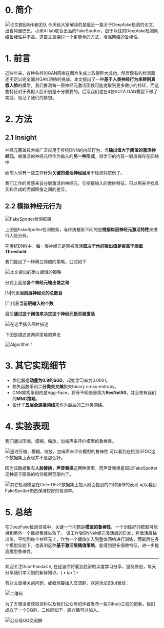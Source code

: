 # 0. 简介

![论文题目&作者团队](https://img-blog.csdnimg.cn/20200608205124788.png?x-oss-process=image/watermark,type_ZmFuZ3poZW5naGVpdGk,shadow_10,text_aHR0cHM6Ly9ibG9nLmNzZG4ubmV0L2p1c3Rfc29ydA==,size_16,color_FFFFFF,t_70)
今天给大家解读的是最近一篇关于Deepfake检测的论文，出自阿里巴巴，小米AI lab联合出品的FakeSpotter，由于以往的Deepfake检测网络鲁棒性并不高，这篇文章探讨一个更简单的方式，增强网络的鲁棒性。


# 1. 前言
近些年来，各种各样的GAN网络在图片生成上取得巨大成功，然后现有的检测器还不足以完全面对GAN网络的挑战。本文提出了一种**基于人类神经行为来辨别真假人脸**的模型，我们推测每一层神经元激活函数可能提取到更多微小的特征，而这些特征对于真假人脸识别是十分重要的。后续我们也在4款SOTA GAN模型下做了实验，验证了我们的猜想。

# 2. 方法
## 2.1 Insight

神经元覆盖技术被广泛应用于传统DNN的内部行为，当**输出值大于阈值的激活神经元**，被激活的神经元将作为输入的**另一种形式**，将学习的内容一层层保存在网络中

而前人也有一些工作针对**关键的激活神经层**用于检测对抗例子。

我们工作的灵感来自分层激活的神经元，它捕捉输入的微妙特征，可以用来寻找真实和合成的面部图像之间的差异。


## 2.2 模拟神经元行为

![FakeSpotter检测框架](https://img-blog.csdnimg.cn/20200608205452965.png?x-oss-process=image/watermark,type_ZmFuZ3poZW5naGVpdGk,shadow_10,text_aHR0cHM6Ly9ibG9nLmNzZG4ubmV0L2p1c3Rfc29ydA==,size_16,color_FFFFFF,t_70)

上图是FakeSpotter检测框架，与传统框架不同的是**根据每层神经元激活特性**来进行人脸分析。

在传统DNN中，每一层神经元是否被激活**取决于他的输出值是否高于阈值Threshold**

我们提出了一种确立阈值的策略，公式如下

![本文提出的确立阈值的策略](https://img-blog.csdnimg.cn/20200608205544666.png)

分式上面是**各个神经元输出值之和**

|N|代表**当前层神经元的总数目**

|T|代表**当前层输入的个数**

最后**通过这个阈值来决定这个神经元是否被激活**

![在这里插入图片描述](https://img-blog.csdnimg.cn/20200608205734926.png)

下图是描述这两种策略的算法

![Algorithm 1](https://img-blog.csdnimg.cn/20200608205811582.png?x-oss-process=image/watermark,type_ZmFuZ3poZW5naGVpdGk,shadow_10,text_aHR0cHM6Ly9ibG9nLmNzZG4ubmV0L2p1c3Rfc29ydA==,size_16,color_FFFFFF,t_70)
# 3. 其它实现细节

- 优化器是**动量为0.9的SGD**，起始学习率为0.0001。
- 损失函数采用**二分类交叉熵**损失binary cross-entropy。
- CNN架构采用的是Vgg-Face，将骨干网络替换为**ResNet50**，并且带有我们的**MNC策略**。
- 设计了**五层全连接网络**来作为最后的二分类网络。


# 4. 实验表现
我们通过压缩，模糊，缩放，加噪声来评价模型的鲁棒性。

![通过压缩，模糊，缩放，加噪声来评价模型的鲁棒性](https://img-blog.csdnimg.cn/20200608205910344.png?x-oss-process=image/watermark,type_ZmFuZ3poZW5naGVpdGk,shadow_10,text_aHR0cHM6Ly9ibG9nLmNzZG4ubmV0L2p1c3Rfc29ydA==,size_16,color_FFFFFF,t_70)
可以看到在检测DFDC这个数据集上表现并不是那么好。

因为该数据集有**人脸替换，声音替换**这两种类型，而声音替换是超过FakeSpotter这种基于图像的检测框架范围内了。


![其它检测模型在Cele-DFv2数据集上加入前面提到的四种操作的表现](https://img-blog.csdnimg.cn/2020060821005681.png?x-oss-process=image/watermark,type_ZmFuZ3poZW5naGVpdGk,shadow_10,text_aHR0cHM6Ly9ibG9nLmNzZG4ubmV0L2p1c3Rfc29ydA==,size_16,color_FFFFFF,t_70)
可以看到FakeSpotter仍然保持较好的检测率。


# 5. 总结
在DeepFake检测领域中，关键一个问题是**模型的鲁棒性**，一个训练好的模型可能换到另外一个数据集就失效了。 该工作受DNN神经元激活层的启发，将激活层输出值，平均到每个神经元上，作为一个阈值加入到整体网络进行训练，而最后在多个模型实验下，也表明这种**基于激活层阈值策略**，能得到更多细微特征，进一步提高模型鲁棒性。

---------------------------------------------------------------------------

欢迎关注GiantPandaCV, 在这里你将看到独家的深度学习分享，坚持原创，每天分享我们学习到的新鲜知识。( • ̀ω•́ )✧

有对文章相关的问题，或者想要加入交流群，欢迎添加BBuf微信：

![二维码](https://img-blog.csdnimg.cn/20200110234905879.png?x-oss-process=image/watermark,type_ZmFuZ3poZW5naGVpdGk,shadow_10,text_aHR0cHM6Ly9ibG9nLmNzZG4ubmV0L2p1c3Rfc29ydA==,size_16,color_FFFFFF,t_70)

为了方便读者获取资料以及我们公众号的作者发布一些Github工程的更新，我们成立了一个QQ群，二维码如下，感兴趣可以加入。

![公众号QQ交流群](https://img-blog.csdnimg.cn/20200517190745584.png#pic_center)